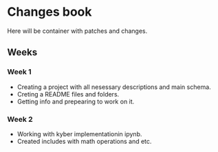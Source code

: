# Changes book

Here will be container with patches and changes.

## Weeks

### Week 1

- Creating a project with all nesessary descriptions and main schema.
- Creting a README files and folders.
- Getting info and prepearing to work on it.

### Week 2

- Working with kyber implementationin ipynb.
- Created includes with math operations and etc.